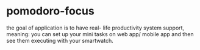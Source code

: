 # pomodoro-focus
the goal of application is to have real- life productivity system support, meaning: you can set up your mini tasks on web app/ mobile app and then see them executing with your smartwatch.